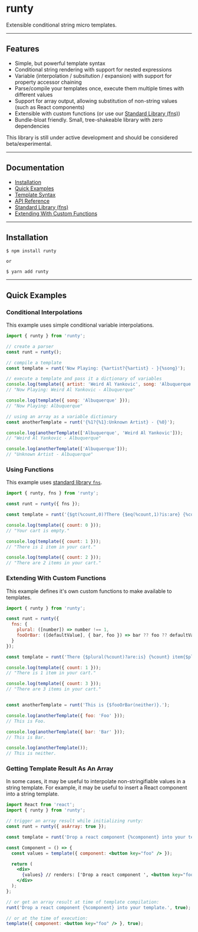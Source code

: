 # runty

Extensible conditional string micro templates.

------

## Features

* Simple, but powerful template syntax
* Conditional string rendering with support for nested expressions
* Variable (interpolation / subsitution / expansion) with support for property accessor chaining 
* Parse/compile your templates once, execute them multiple times with different values
* Support for array output, allowing substitution of non-string values (such as React components) 
* Extensible with custom functions (or use our [Standard Library (fns)](docs/fns.md))
* Bundle-bloat friendly. Small, tree-shakeable library with zero dependencies

This library is still under active development and should be considered beta/experimental.

------

## Documentation

* [Installation](#installation)
* [Quick Examples](#quick-examples)
* [Template Syntax](docs/syntax.md)
* [API Reference](docs/api.md)
* [Standard Library (fns)](docs/fns.md)
* [Extending With Custom Functions](docs/custom-fns.md)

------

## Installation

```shell
$ npm install runty

or

$ yarn add runty
```

------

## Quick Examples

### Conditional Interpolations

This example uses simple conditional variable interpolations.

```javascript
import { runty } from 'runty';

// create a parser
const runt = runty();

// compile a template
const template = runt('Now Playing: {%artist?{%artist} - }{%song}');

// execute a template and pass it a dictionary of variables
console.log(template({ artist: 'Weird Al Yankovic', song: 'Albuquerque' }));
// "Now Playing: Weird Al Yankovic - Albuquerque"

console.log(template({ song: 'Albuquerque' }));
// "Now Playing: Albuquerque"

// using an array as a variable dictionary
const anotherTemplate = runt('{%1?{%1}:Unknown Artist} - {%0}');

console.log(anotherTemplate(['Albuquerque', 'Weird Al Yankovic']));
// "Weird Al Yankovic - Albuquerque"

console.log(anotherTemplate(['Albuquerque']));
// "Unknown Artist - Albuquerque"
```

### Using Functions

This example uses [standard library `fns`](docs/fns.md).

```javascript
import { runty, fns } from 'runty';

const runt = runty({ fns });

const template = runt('{$gt(%count,0)?There {$eq(%count,1)?is:are} {%count} item{$not($eq(%count,1))?s} in your cart:Your cart is empty}.');

console.log(template({ count: 0 }));
// "Your cart is empty."

console.log(template({ count: 1 }));
// "There is 1 item in your cart."

console.log(template({ count: 2 }));
// "There are 2 items in your cart."
```

### Extending With Custom Functions

This example defines it's own custom functions to make available to templates.

```javascript
import { runty } from 'runty';

const runt = runty({
  fns: {
    plural: ([number]) => number !== 1,
    fooOrBar: ([defaultValue], { bar, foo }) => bar ?? foo ?? defaultValue
  }
});

const template = runt('There {$plural(%count)?are:is} {%count} item{$plural(%count)?s} in your cart.');

console.log(template({ count: 1 }));
// "There is 1 item in your cart."

console.log(template({ count: 3 }));
// "There are 3 items in your cart."


const anotherTemplate = runt('This is {$fooOrBar(neither)}.');

console.log(anotherTemplate({ foo: 'Foo' }));
// This is Foo.

console.log(anotherTemplate({ bar: 'Bar' }));
// This is Bar.

console.log(anotherTemplate());
// This is neither.
```

### Getting Template Result As An Array

In some cases, it may be useful to interpolate non-stringifiable values in a string template. For example, it
may be useful to insert a React component into a string template.

```jsx
import React from 'react';
import { runty } from 'runty';

// trigger an array result while initializing runty:
const runt = runty({ asArray: true });

const template = runt('Drop a react component {%component} into your template.');

const Component = () => {
  const values = template({ component: <button key="foo" /> });

  return (
    <div>
      {values} // renders: ['Drop a react component ', <button key="foo" />, ' into your template.']
    </div>
  );
};

// or get an array result at time of template compilation:
runt('Drop a react component {%component} into your template.', true);

// or at the time of execution:
template({ component: <button key="foo" /> }, true);
```
